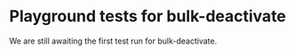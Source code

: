 # Playground tests for bulk-deactivate
We are still awaiting the first test run for bulk-deactivate.
